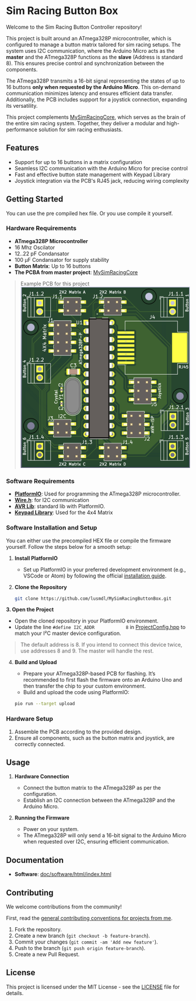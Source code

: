 
# Sim Racing Button Box

Welcome to the Sim Racing Button Controller repository!  

This project is built around an ATmega328P microcontroller, which is configured to manage a button matrix tailored for sim racing setups. 
The system uses I2C communication, where the Arduino Micro acts as the **master** and the ATmega328P functions as the **slave** (Address is standard 8).
This ensures precise control and synchronization between the components.  

The ATmega328P transmits a 16-bit signal representing the states of up to 16 buttons **only when requested by the Arduino Micro**. This on-demand communication minimizes latency and ensures efficient data transfer. Additionally, the PCB includes support for a joystick connection, expanding its versatility.  

This project complements [MySimRacingCore](https://github.com/lusmdl/MySimRacingCore), which serves as the brain of the entire sim racing system. Together, they deliver a modular and high-performance solution for sim racing enthusiasts.

## Features

- Support for up to 16 buttons in a matrix configuration
- Seamless I2C communication with the Arduino Micro for precise control
- Fast and effective button state management with Keypad Library
- Joystick integration via the PCB's RJ45 jack, reducing wiring complexity

## Getting Started

You can use the pre compiled hex file. Or you use compile it yourself.

### Hardware Requirements

- **ATmega328P Microcontroller**
- 16 Mhz Oscilator
- 12..22 pF Condansator
- 100 µF Condansator for supply stability
- **Button Matrix**: Up to 16 buttons
- **The PCBA from master project**: [MySimRacingCore](https://github.com/lusmdl/MySimRacingCore)

> Example PCB for this project
![PCBA](/doc/hardware/pictures/pcba.png)

### Software Requirements

- [**PlatformIO**](https://platformio.org/install/ide?install=vscode): Used for programming the ATmega328P microcontroller.
- [**Wire.h**](https://www.arduino.cc/en/Reference/Wire): for I2C communication
- [**AVR Lib**](https://github.com/avrdudes/avr-libc.git): standard lib with PlatformIO.
- [**Keypad Library**](https://github.com/Chris--A/Keypad.git): Used for the 4x4 Matrix


### Software Installation and Setup

You can either use the precompiled HEX file or compile the firmware yourself. Follow the steps below for a smooth setup:

1. **Install PlatformIO**  
   - Set up PlatformIO in your preferred development environment (e.g., VSCode or Atom) by following the official [installation guide](https://platformio.org/install).  

2. **Clone the Repository**  

   ```sh
   git clone https://github.com/lusmdl/MySimRacingButtonBox.git
   ```  

**3. Open the Project**  
- Open the cloned repository in your PlatformIO environment.  
- Update the line `#define I2C_ADDR            8` in [ProjectConfig.hpp](/include/ProjectConfig.hpp) to match your I²C master device configuration.

> The default address is 8. If you intend to connect this device twice, use addresses 8 and 9. The master will handle the rest.

4. **Build and Upload**  
   - Prepare your ATmega328P-based PCB for flashing. It’s recommended to first flash the firmware onto an Arduino Uno and then transfer the chip to your custom environment.  
   - Build and upload the code using PlatformIO:  

   ```sh
   pio run --target upload
   ```  


### Hardware Setup

1. Assemble the PCB according to the provided design.  
2. Ensure all components, such as the button matrix and joystick, are correctly connected.

## Usage

1. **Hardware Connection**  
   - Connect the button matrix to the ATmega328P as per the configuration.  
   - Establish an I2C connection between the ATmega328P and the Arduino Micro.  

2. **Running the Firmware**  
   - Power on your system.  
   - The ATmega328P will only send a 16-bit signal to the Arduino Micro when requested over I2C, ensuring efficient communication.

## Documentation

- **Software**: [doc/software/html/index.html](doc/software/html/index.html)

## Contributing

We welcome contributions from the community!

First, read the [general contributing conventions for projects from me](CONTRIBUTING.md).

1. Fork the repository.
2. Create a new branch (`git checkout -b feature-branch`).
3. Commit your changes (`git commit -am 'Add new feature'`).
4. Push to the branch (`git push origin feature-branch`).
5. Create a new Pull Request.

## License

This project is licensed under the MIT License - see the [LICENSE](LICENSE) file for details.
